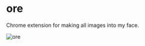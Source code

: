 # ore

Chrome extension for making all images into my face.

![ore](https://user-images.githubusercontent.com/10000393/49457616-77639880-f82e-11e8-9919-595393519fa5.gif)
